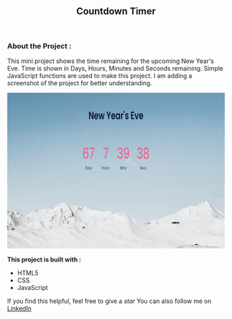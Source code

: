 <h2 align="center">  Countdown Timer </h2>

<br />

### About the Project : 

This mini project shows the time remaining for the upcoming New Year's Eve. Time is shown in Days, Hours, Minutes and Seconds remaining. Simple JavaScript functions are used to make this project. I am adding a screenshot of the project for better understanding.

<p align="center"><a href="https://github.com/p-soham11/JSCodes/tree/main/countdown_Timer"><img src = "images/ss_cdt.png" alt="Screenshot Image" width="750" height="360"></a>

__This project is built with :__

* HTML5
* CSS
* JavaScript

If you find this helpful, feel free to give a  *star* 
You can also follow me on [LinkedIn](https://www.linkedin.com/in/soham-pal-87393a182/)

